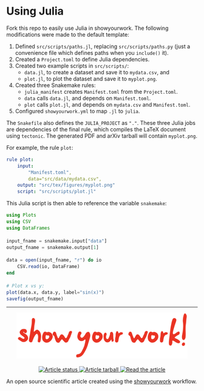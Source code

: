 # Using Julia

Fork this repo to easily use Julia in showyourwork. The following modifications were made to the default template:

1. Defined `src/scripts/paths.jl`, replacing `src/scripts/paths.py` (just a convenience file which defines paths when you `include()` it).
1. Created a `Project.toml` to define Julia dependencies.
1. Created two example scripts in `src/scripts/`:
    - `data.jl`, to create a dataset and save it to `mydata.csv`, and
    - `plot.jl`, to plot the dataset and save it to `myplot.png`.
1. Created three Snakemake rules:
    - `julia_manifest` creates `Manifest.toml` from the `Project.toml`.
    - `data` calls `data.jl`, and depends on `Manifest.toml`.
    - `plot` calls `plot.jl`, and depends on `mydata.csv` and `Manifest.toml`.
1. Configured `showyourwork.yml` to map `.jl` to `julia`.
  
The `Snakefile` also defines the `JULIA_PROJECT` as `"."`.
These three Julia jobs are dependencies of the final rule, which compiles the LaTeX document using `tectonic`.
The generated PDF and arXiv tarball will contain `myplot.png`.

For example, the rule `plot`:

```yaml
rule plot:
    input:
        "Manifest.toml",
        data="src/data/mydata.csv",
    output: "src/tex/figures/myplot.png"
    script: "src/scripts/plot.jl"
```

This Julia script is then able to reference the variable `snakemake`:

```julia
using Plots
using CSV
using DataFrames

input_fname = snakemake.input["data"]
output_fname = snakemake.output[1]

data = open(input_fname, "r") do io
    CSV.read(io, DataFrame)
end

# Plot x vs y:
plot(data.x, data.y, label="sin(x)")
savefig(output_fname)
```


---

<p align="center">
<a href="https://github.com/showyourwork/showyourwork">
<img width = "450" src="https://raw.githubusercontent.com/showyourwork/.github/main/images/showyourwork.png" alt="showyourwork"/>
</a>
<br>
<br>
<a href="https://github.com/MilesCranmer/showyourwork_julia_example/actions/workflows/build.yml">
<img src="https://github.com/MilesCranmer/showyourwork_julia_example/actions/workflows/build.yml/badge.svg?branch=main" alt="Article status"/>
</a>
<a href="https://github.com/MilesCranmer/showyourwork_julia_example/raw/main-pdf/arxiv.tar.gz">
<img src="https://img.shields.io/badge/article-tarball-blue.svg?style=flat" alt="Article tarball"/>
</a>
<a href="https://github.com/MilesCranmer/showyourwork_julia_example/raw/main-pdf/ms.pdf">
<img src="https://img.shields.io/badge/article-pdf-blue.svg?style=flat" alt="Read the article"/>
</a>
</p>

An open source scientific article created using the [showyourwork](https://github.com/showyourwork/showyourwork) workflow.
